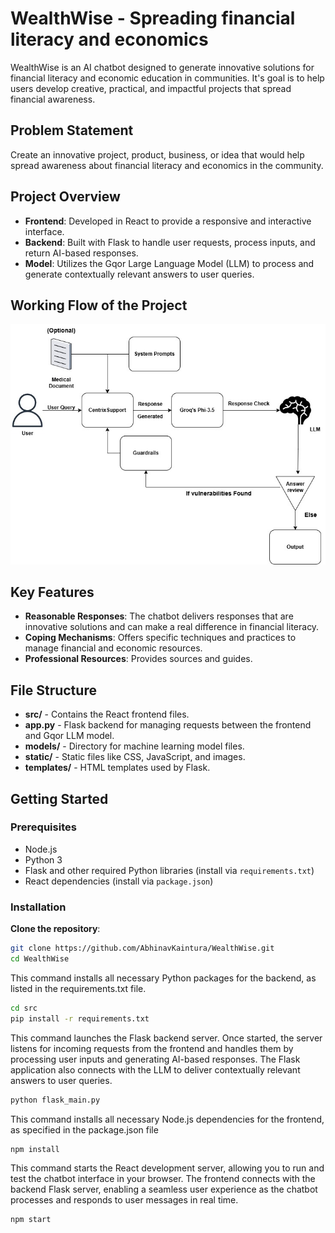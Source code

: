 # WealthWise - Spreading financial literacy and economics

WealthWise is an AI chatbot designed to generate innovative solutions for financial literacy and economic education in communities. It's goal is to help users develop creative, practical, and impactful projects that spread financial awareness.

## Problem Statement
Create an innovative project, product, business, or idea that would help spread awareness about financial literacy and economics in the community.

## Project Overview

- **Frontend**: Developed in React to provide a responsive and interactive interface.
- **Backend**: Built with Flask to handle user requests, process inputs, and return AI-based responses.
- **Model**: Utilizes the Gqor Large Language Model (LLM) to process and generate contextually relevant answers to user queries.

## Working Flow of the Project

![Architecture](img/architecture.jpg)

## Key Features

- **Reasonable Responses**: The chatbot delivers responses that are innovative solutions and can make a real difference in financial literacy.
- **Coping Mechanisms**: Offers specific techniques and practices to manage financial and economic resources.
- **Professional Resources**: Provides sources and guides.

## File Structure

- **src/** - Contains the React frontend files.
- **app.py** - Flask backend for managing requests between the frontend and Gqor LLM model.
- **models/** - Directory for machine learning model files.
- **static/** - Static files like CSS, JavaScript, and images.
- **templates/** - HTML templates used by Flask.

## Getting Started

### Prerequisites

- Node.js
- Python 3
- Flask and other required Python libraries (install via `requirements.txt`)
- React dependencies (install via `package.json`)

### Installation

 **Clone the repository**:
   ```bash
   git clone https://github.com/AbhinavKaintura/WealthWise.git
   cd WealthWise
```
This command installs all necessary Python packages for the backend, as listed in the requirements.txt file.
   ```bash
   cd src
   pip install -r requirements.txt

   ```
This command launches the Flask backend server. Once started, the server listens for incoming requests from the frontend and handles them by processing user inputs and generating AI-based responses. The Flask application also connects with the LLM to deliver contextually relevant answers to user queries.
   ```bash
   python flask_main.py
   ```

This command installs all necessary Node.js dependencies for the frontend, as specified in the package.json file
   ```bash
   npm install
   ```

This command starts the React development server, allowing you to run and test the chatbot interface in your browser. The frontend connects with the backend Flask server, enabling a seamless user experience as the chatbot processes and responds to user messages in real time.
   ```bash
   npm start

